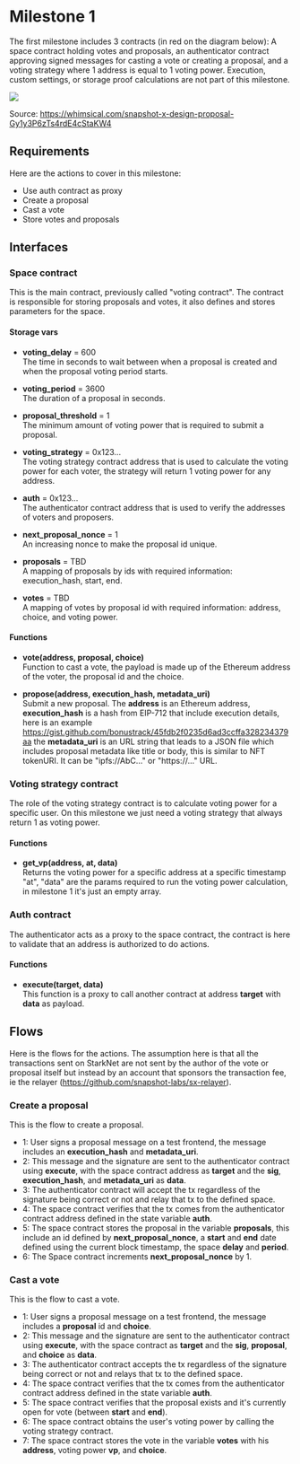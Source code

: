 # Milestone 1

The first milestone includes 3 contracts (in red on the diagram below): A space contract holding votes and proposals, an authenticator contract approving signed messages for casting a vote or creating a proposal, and a voting strategy where 1 address is equal to 1 voting power. Execution, custom settings, or storage proof calculations are not part of this milestone.

![](https://user-images.githubusercontent.com/16245250/155883647-8f853411-bea9-4a73-bd69-2be850d4ffc9.png)

Source: https://whimsical.com/snapshot-x-design-proposal-Gy1y3P6zTs4rdE4cStaKW4

## Requirements

Here are the actions to cover in this milestone:
- Use auth contract as proxy
- Create a proposal
- Cast a vote
- Store votes and proposals

## Interfaces

### Space contract

This is the main contract, previously called "voting contract". The contract is responsible for storing proposals and votes, it also defines and stores parameters for the space.

#### Storage vars

- **voting_delay** = 600   
The time in seconds to wait between when a proposal is created and when the proposal voting period starts. 

- **voting_period** = 3600   
The duration of a proposal in seconds.

- **proposal_threshold** = 1   
The minimum amount of voting power that is required to submit a proposal.

- **voting_strategy** = 0x123...   
The voting strategy contract address that is used to calculate the voting power for each voter, the strategy will return 1 voting power for any address. 

- **auth** = 0x123...  
The authenticator contract address that is used to verify the addresses of voters and proposers.

- **next_proposal_nonce** = 1  
An increasing nonce to make the proposal id unique.

- **proposals** = TBD  
A mapping of proposals by ids with required information: execution_hash, start, end.

- **votes** = TBD  
A mapping of votes by proposal id with required information: address, choice, and voting power.

#### Functions

- **vote(address, proposal, choice)**  
Function to cast a vote, the payload is made up of the Ethereum address of the voter, the proposal id and the choice.

- **propose(address, execution_hash, metadata_uri)**   
Submit a new proposal. The **address** is an Ethereum address, **execution_hash** is a hash from EIP-712 that include execution details, here is an example https://gist.github.com/bonustrack/45fdb2f0235d6ad3ccffa328234379aa the **metadata_uri** is an URL string that leads to a JSON file which includes proposal metadata like title or body, this is similar to NFT tokenURI. It can be "ipfs://AbC..." or "https://..." URL.

### Voting strategy contract

The role of the voting strategy contract is to calculate voting power for a specific user. On this milestone we just need a voting strategy that always return 1 as voting power.

#### Functions

- **get_vp(address, at, data)**  
Returns the voting power for a specific address at a specific timestamp "at", "data" are the params required to run the voting power calculation, in milestone 1 it's just an empty array.

### Auth contract

The authenticator acts as a proxy to the space contract, the contract is here to validate that an address is authorized to do actions.

#### Functions

- **execute(target, data)**    
This function is a proxy to call another contract at address **target** with **data** as payload.


## Flows

Here is the flows for the actions. The assumption here is that all the transactions sent on StarkNet are not sent by the author of the vote or proposal itself but instead by an account that sponsors the transaction fee, ie the relayer (https://github.com/snapshot-labs/sx-relayer).

### Create a proposal

This is the flow to create a proposal.

- 1: User signs a proposal message on a test frontend, the message includes an **execution_hash** and **metadata_uri**.
- 2: This message and the signature are sent to the authenticator contract using **execute**, with the space contract address as **target** and the **sig**, **execution_hash**, and **metadata_uri** as **data**.
- 3: The authenticator contract will accept the tx regardless of the signature being correct or not and relay that tx to the defined space.
- 4: The space contract verifies that the tx comes from the authenticator contract address defined in the state variable **auth**.
- 5: The space contract stores the proposal in the variable **proposals**, this include an id defined by **next_proposal_nonce**, a **start** and **end** date defined using the current block timestamp, the space **delay** and **period**.
- 6: The Space contract increments **next_proposal_nonce** by 1. 

### Cast a vote

This is the flow to cast a vote.

- 1: User signs a proposal message on a test frontend, the message includes a **proposal** id and **choice**.
- 2: This message and the signature are sent to the authenticator contract using **execute**, with the space contract as **target** and the **sig**, **proposal**, and **choice** as **data**.
- 3: The authenticator contract accepts the tx regardless of the signature being correct or not and relays that tx to the defined space.
- 4: The space contract verifies that the tx comes from the authenticator contract address defined in the state variable **auth**.
- 5: The space contract verifies that the proposal exists and it's currently open for vote (between **start** and **end**).
- 6: The space contract obtains the user's voting power by calling the voting strategy contract.
- 7: The space contract stores the vote in the variable **votes** with his **address**, voting power **vp**, and **choice**.
